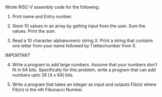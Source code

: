 Wrote RISC-V assembly code for the following:
1. Print name and Entry number.
   
2. Store 10 values in an array by getting input from the user. Sum the values. Print the sum.

3. Read a 10 character alphanumeric string X. Print a string that contains one letter
from your name followed by 1 letter/number from X.

*IMPORTANT*

4. Write a program to add large numbers. Assume that your numbers don’t fit in 64
bits. Specifically for this problem, write a program that can add numbers upto 26
[4 x 64] bits.

5. Write a program that takes an integer as input and outputs Fib(n) where Fib(n) is
the nth Fibonacci Number.
